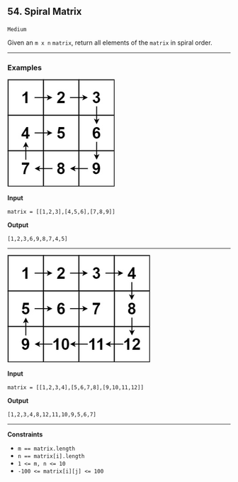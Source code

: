 ## 54. Spiral Matrix

`Medium`

Given an `m x n` `matrix`, return all elements of the `matrix` in spiral order.

---

### Examples

![spiraln.jpg](spiraln.jpg)

**Input**
```
matrix = [[1,2,3],[4,5,6],[7,8,9]]
```

**Output**
```
[1,2,3,6,9,8,7,4,5]
```

---

![spiral.jpg](spiral.jpg)

**Input**
```
matrix = [[1,2,3,4],[5,6,7,8],[9,10,11,12]]
```

**Output**
```
[1,2,3,4,8,12,11,10,9,5,6,7]
```

---

**Constraints**
* `m == matrix.length`
* `n == matrix[i].length`
* `1 <= m, n <= 10`
* `-100 <= matrix[i][j] <= 100`


